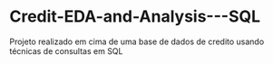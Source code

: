 # Credit-EDA-and-Analysis---SQL
Projeto realizado em cima de uma base de dados de credito usando técnicas de consultas em SQL
